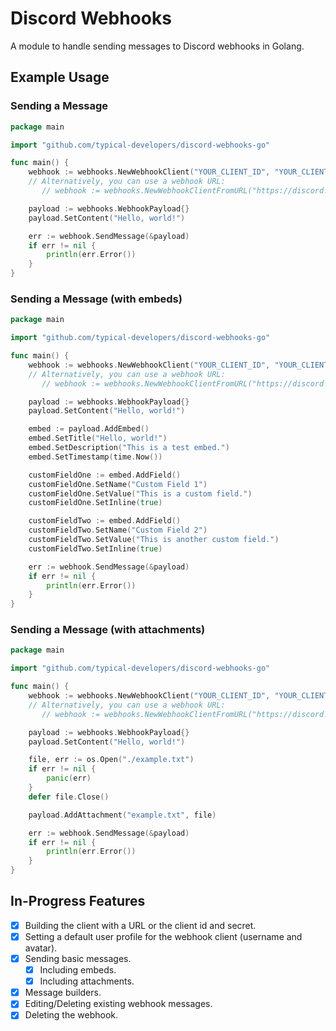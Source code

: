 # Discord Webhooks
A module to handle sending messages to Discord webhooks in Golang.

## Example Usage
### Sending a Message
```go
package main

import "github.com/typical-developers/discord-webhooks-go"

func main() {
    webhook := webhooks.NewWebhookClient("YOUR_CLIENT_ID", "YOUR_CLIENT_SECRET")
    // Alternatively, you can use a webhook URL:
       // webhook := webhooks.NewWebhookClientFromURL("https://discord.com/api/webhooks/YOUR_CLIENT_ID/YOUR_CLIENT_SECRET")

    payload := webhooks.WebhookPayload{}
    payload.SetContent("Hello, world!")

    err := webhook.SendMessage(&payload)
    if err != nil {
        println(err.Error())
    }
}
```

### Sending a Message (with embeds)
```go
package main

import "github.com/typical-developers/discord-webhooks-go"

func main() {
    webhook := webhooks.NewWebhookClient("YOUR_CLIENT_ID", "YOUR_CLIENT_SECRET")
    // Alternatively, you can use a webhook URL:
       // webhook := webhooks.NewWebhookClientFromURL("https://discord.com/api/webhooks/YOUR_CLIENT_ID/YOUR_CLIENT_SECRET")

    payload := webhooks.WebhookPayload{}
    payload.SetContent("Hello, world!")

    embed := payload.AddEmbed()
    embed.SetTitle("Hello, world!")
    embed.SetDescription("This is a test embed.")
    embed.SetTimestamp(time.Now())

    customFieldOne := embed.AddField()
    customFieldOne.SetName("Custom Field 1")
    customFieldOne.SetValue("This is a custom field.")
    customFieldOne.SetInline(true)

    customFieldTwo := embed.AddField()
    customFieldTwo.SetName("Custom Field 2")
    customFieldTwo.SetValue("This is another custom field.")
    customFieldTwo.SetInline(true)

    err := webhook.SendMessage(&payload)
    if err != nil {
        println(err.Error())
    }
}
```

### Sending a Message (with attachments)
```go
package main

import "github.com/typical-developers/discord-webhooks-go"

func main() {
    webhook := webhooks.NewWebhookClient("YOUR_CLIENT_ID", "YOUR_CLIENT_SECRET")
    // Alternatively, you can use a webhook URL:
       // webhook := webhooks.NewWebhookClientFromURL("https://discord.com/api/webhooks/YOUR_CLIENT_ID/YOUR_CLIENT_SECRET")

    payload := webhooks.WebhookPayload{}
    payload.SetContent("Hello, world!")

    file, err := os.Open("./example.txt")
    if err != nil {
        panic(err)
    }
    defer file.Close()

    payload.AddAttachment("example.txt", file)

    err := webhook.SendMessage(&payload)
    if err != nil {
        println(err.Error())
    }
}
```

## In-Progress Features
- [x] Building the client with a URL or the client id and secret.
- [x] Setting a default user profile for the webhook client (username and avatar).
- [x] Sending basic messages.
  - [x] Including embeds.
  - [x] Including attachments.
- [x] Message builders.
- [x] Editing/Deleting existing webhook messages.
- [x] Deleting the webhook.